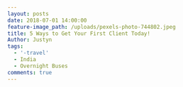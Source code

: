 ```yaml
---
layout: posts
date: 2018-07-01 14:00:00
feature-image_path: /uploads/pexels-photo-744802.jpeg
title: 5 Ways to Get Your First Client Today!
Author: Justyn
tags:
  - '-travel'
  - India
  - Overnight Buses
comments: true
---
```

